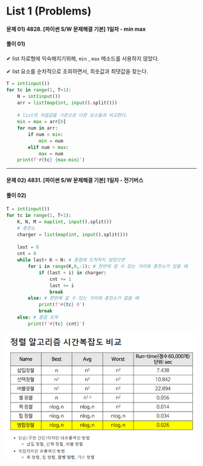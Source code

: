 # List 1 (Problems)

#### 문제 01) 4828. [파이썬 S/W 문제해결 기본] 1일차 - min max

#### 풀이 01) 

✔ list 자료형에 익숙해지기위해, `min` , `max` 메소드를 사용하지 않았다.

✔ list 요소를 순차적으로 조회하면서,  최솟값과 최댓값을 찾는다.

```python
T = int(input())
for tc in range(1, T+1):
    N = int(input())
    arr = list(map(int, input().split()))
    
    # list의 처음값을 기준으로 다른 요소들과 비교한다.
    min = max = arr[0]
    for num in arr:
        if num < min:
            min = num
        elif num > max:
            max = num
    print(f'#{tc} {max-min}')
```

---

#### 문제 02) 4831. [파이썬 S/W 문제해결 기본] 1일차 - 전기버스

#### 풀이 02) 

```python
T = int(input())
for tc in range(1, T+1):
    K, N, M = map(int, input().split())
    # 충전소
    charger = list(map(int, input().split()))

    last = 0
    cnt = 0
    while last+ K < N: # 종점에 도착하지 않았으면
        for i in range(K,0,-1): # 한번에 갈 수 있는 거리에 충전소가 있을 때
            if (last + i) in charger:
                cnt += 1
                last += i
                break
        else: # 한번에 갈 수 있는 거리에 충전소가 없을 때
            print(f'#{tc} 0')
            break
    else: # 종점 도착
        print(f'#{tc} {cnt}')
```

![image-20201103091250033](01.%20List1.assets/image-20201103091250033.png)

